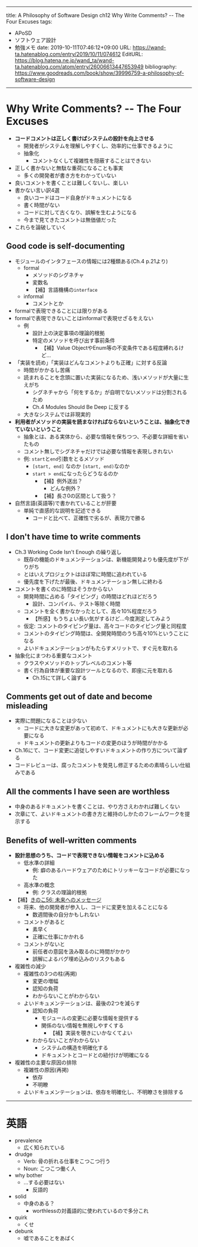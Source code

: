 ---
title: A Philosophy of Software Design ch12 Why Write Comments? -- The Four Excuses
tags:
- APoSD
- ソフトウェア設計
- 勉強メモ
date: 2019-10-11T07:46:12+09:00
URL: https://wand-ta.hatenablog.com/entry/2019/10/11/074612
EditURL: https://blog.hatena.ne.jp/wand_ta/wand-ta.hatenablog.com/atom/entry/26006613447653949
bibliography: https://www.goodreads.com/book/show/39996759-a-philosophy-of-software-design
-------------------------------------

# Why Write Comments? -- The Four Excuses

- **コードコメントは正しく書けばシステムの設計を向上させる**
    - 開発者がシステムを理解しやすくし、効率的に仕事できるように
    - 抽象化
        - コメントなくして複雑性を隠蔽することはできない
- 正しく書かないと無駄な重荷になることも事実
    - 多くの開発者が書き方をわかっていない
- 良いコメントを書くことは難しくないし、楽しい
- 書かない言い訳4選
    - 良いコードはコード自身がドキュメントになる
    - 書く時間がない
    - コードに対して古くなり、誤解を生むようになる
    - 今まで見てきたコメントは無価値だった
- これらを論破していく

## Good code is self-documenting

- モジュールのインタフェースの情報には2種類ある(Ch.4 p.21より)
    - formal
        - メソッドのシグネチャ
        - 変数名
        - 【補】言語機構の`interface`
    - informal
        - コメントとか
- formalで表現できることには限りがある
- formalで表現できないことはinformalで表現せざるをえない
    - 例
        - 設計上の決定事項の理論的根拠
        - 特定のメソッドを呼び出す事前条件
            - 【補】Value ObjectやEnum等の不変条件である程度縛れるけど…
- 「実装を読め」「実装はどんなコメントよりも正確」に対する反論
    - 時間がかかるし苦痛
    - 読まれることを念頭に置いた実装になるため、浅いメソッドが大量に生えがち
        - シグネチャから「何をするか」が自明でないメソッドは分割されるため
        - Ch.4 Modules Should Be Deep に反する
    - 大きなシステムでは非現実的
- **利用者がメソッドの実装を読まなければならないということは、抽象化できていないということ**
    - 抽象とは、ある実体から、必要な情報を保ちつつ、不必要な詳細を省いたもの
    - コメント無しでシグネチャだけでは必要な情報を表現しきれない
    - 例: `start`と`end`引数をとるメソッド
        - `[start, end]` なのか `[start, end)`なのか
        - `start > end`になったらどうなるのか
            - 【補】例外送出？
                - どんな例外？
            - 【補】長さ0の区間として扱う？
- 自然言語(英語等)で書かれていることが肝要
    - 単純で直感的な説明を記述できる
        - コードと比べて、正確性で劣るが、表現力で勝る


## I don't have time to write comments

- Ch.3 Working Code Isn't Enough の繰り返し
    - 既存の機能のドキュメンテーションは、新機能開発よりも優先度が下がりがち
    - とはいえプロジェクトはほぼ常に時間に追われている
    - 優先度を下げたが最後、ドキュメンテーション無しに終わる
- コメントを書くのに時間はそうかからない
    - 開発時間に占める「タイピング」の時間はどれほどだろう
        - 設計、コンパイル、テスト等除く時間
    - コメントを全く書かなかったとして、高々10%程度だろう
        - 【所感】もうちょい長い気がするけど…今度測定してみよう
    - 仮定: コメントのタイピング量は、高々コードのタイピング量と同程度
    - コメントのタイピング時間は、全開発時間のうち高々10%ということになる
    - よいドキュメンテーションがもたらすメリットで、すぐ元を取れる
- 抽象化にまつわる重要なコメント
    - クラスやメソッドのトップレベルのコメント等
    - 書く行為自体が重要な設計ツールとなるので、即座に元を取れる
        - Ch.15にて詳しく論ずる


## Comments get out of date and become misleading

- 実際に問題になることは少ない
    - コードに大きな変更があって初めて、ドキュメントにも大きな更新が必要になる
    - ドキュメントの更新よりもコードの変更のほうが時間がかかる
- Ch.16にて、コード変更に追従しやすいドキュメントの作り方について論ずる
- コードレビューは、腐ったコメントを発見し修正するための素晴らしい仕組みである


## All the comments I have seen are worthless

- 中身のあるドキュメントを書くことは、やり方さえわかれば難しくない
- 次章にて、よいドキュメントの書き方と維持のしかたのフレームワークを提示する


## Benefits of well-written comments

- **設計思想のうち、コードで表現できない情報をコメントに込める**
    - 低水準の詳細
        - 例: 癖のあるハードウェアのためにトリッキーなコードが必要になった
    - 高水準の概念
        - 例: クラスの理論的根拠
- 【補】[きのこ56: 未来へのメッセージ](https://ja.wikisource.org/wiki/%E3%83%97%E3%83%AD%E3%82%B0%E3%83%A9%E3%83%9E%E3%81%8C%E7%9F%A5%E3%82%8B%E3%81%B9%E3%81%8D97%E3%81%AE%E3%81%93%E3%81%A8/%E6%9C%AA%E6%9D%A5%E3%81%B8%E3%81%AE%E3%83%A1%E3%83%83%E3%82%BB%E3%83%BC%E3%82%B8)
    - 将来、他の開発者が参入し、コードに変更を加えることになる
        - 数週間後の自分かもしれない
    - コメントがあると
        - 素早く
        - 正確に仕事にかかれる
    - コメントがないと
        - 前任者の意図を汲み取るのに時間がかかり
        - 誤解によるバグ埋め込みのリスクもある
- 複雑性の減少
    - 複雑性の3つの柱(再掲)
        - 変更の増幅
        - 認知の負荷
        - わからないことがわからない
    - よいドキュメンテーションは、最後の2つを減らす
        - 認知の負荷
            - モジュールの変更に必要な情報を提供する
            - 関係のない情報を無視しやすくする
                - 【補】実装を覗きにいかなくてよい
        - わからないことがわからない
            - システムの構造を明確化する
            - ドキュメントとコードとの紐付けが明確になる
- 複雑性の主要な原因の排除
    - 複雑性の原因(再掲)
        - 依存
        - 不明瞭
    - よいドキュメンテーションは、依存を明確化し、不明瞭さを排除する

----------------------------------------

# 英語

- prevalence
    - 広く知られている
- drudge
    - Verb: 骨の折れる仕事をこつこつ行う
    - Noun: こつこつ働く人
- why bother
    - ...する必要はない
        - 反語的
- solid
    - 中身のある？
        - worthlessの対義語的に使われているので多分これ
- quirk
    - くせ
- debunk
    - 嘘であることをあばく
